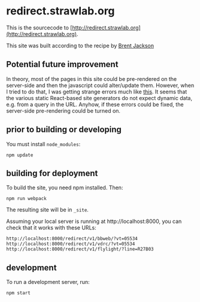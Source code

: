 # redirect.strawlab.org

This is the sourcecode to [http://redirect.strawlab.org](http://redirect.strawlab.org).

This site was built according to the recipe by [Brent Jackson](http://jxnblk.com/writing/posts/static-site-generation-with-react-and-webpack/)

## Potential future improvement

In theory, most of the pages in this site could be pre-rendered on the
server-side and then the javascript could alter/update them. However, when I
tried to do that, I was getting strange errors much like
[this](https://github.com/rackt/react-router/issues/1402#issuecomment-116723037).
It seems that the various static React-based site generators do not expect
dynamic data, e.g. from a query in the URL. Anyhow, if these errors could be
fixed, the server-side pre-rendering could be turned on.

## prior to building or developing

You must install `node_modules`:

    npm update

## building for deployment

To build the site, you need npm installed. Then:

    npm run webpack

The resulting site will be in `_site`.

Assuming your local server is running at http://localhost:8000, you can check
that it works with these URLs:

    http://localhost:8000/redirect/v1/bbweb/?vt=05534
    http://localhost:8000/redirect/v1/vdrc/?vt=05534
    http://localhost:8000/redirect/v1/flylight/?line=R27B03

## development

To run a development server, run:

    npm start
